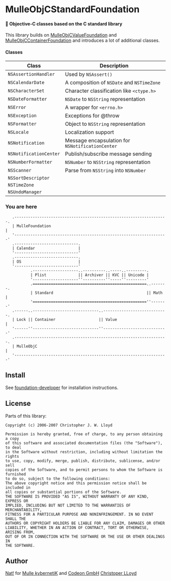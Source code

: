 # MulleObjCStandardFoundation

#### 🚤 Objective-C classes based on the C standard library

This library builds on [MulleObjCValueFoundation](/MulleObjCValueFoundation) and [MulleObjCContainerFoundation](/MulleObjCContainerFoundation) and introduces a lot of additional classes.

#### Classes

Class                  | Description
-----------------------|-----------------
`NSAssertionHandler`   | Used by `NSAssert()`
`NSCalendarDate`       | A composition of `NSDate` and `NSTimeZone`
`NSCharacterSet`       | Character classification like `<ctype.h>`
`NSDateFormatter`      | `NSDate` to `NSString` representation
`NSError`              | A wrapper for `<errno.h>`
`NSException`          | Exceptions for @throw
`NSFormatter`          | Object to `NSString` representation
`NSLocale`             | Localization support
`NSNotification`       | Message encapsulation for `NSNotificationCenter`
`NSNotificationCenter` | Publish/subscribe message sending
`NSNumberFormatter`    | `NSNumber` to `NSString` representation
`NSScanner`            | Parse from `NSString` into `NSNumber`
`NSSortDescriptor`     |
`NSTimeZone`           |
`NSUndoManager`        |


### You are here

```
   .-------------------------------------------------------------------.
   | MulleFoundation                                                   |
   '-------------------------------------------------------------------'
   .----------------------------.
   | Calendar                   |
   '----------------------------'
   .----------------------------.
   | OS                         |
   '----------------------------'
           .--------------------..----------..-----..---------.
           | Plist              || Archiver || KVC || Unicode |
           '--------------------''----------''-----''---------'
           .==================================================..-------.
           | Standard                                         || Math  |
           '==================================================''-------'
   .------..-----------------------------..----------------------------.
   | Lock || Container                   || Value                      |
   '------''-----------------------------''----------------------------'
   .-------------------------------------------------------------------.
   | MulleObjC                                                         |
   '-------------------------------------------------------------------'
```


## Install

See [foundation-developer](//github.com//foundation-developer) for
installation instructions.

## License

Parts of this library:

```
Copyright (c) 2006-2007 Christopher J. W. Lloyd

Permission is hereby granted, free of charge, to any person obtaining a copy
of this software and associated documentation files (the "Software"), to deal
in the Software without restriction, including without limitation the rights
to use, copy, modify, merge, publish, distribute, sublicense, and/or sell
copies of the Software, and to permit persons to whom the Software is furnished
to do so, subject to the following conditions:
The above copyright notice and this permission notice shall be included in
all copies or substantial portions of the Software.
THE SOFTWARE IS PROVIDED "AS IS", WITHOUT WARRANTY OF ANY KIND, EXPRESS OR
IMPLIED, INCLUDING BUT NOT LIMITED TO THE WARRANTIES OF MERCHANTABILITY,
FITNESS FOR A PARTICULAR PURPOSE AND NONINFRINGEMENT. IN NO EVENT SHALL THE
AUTHORS OR COPYRIGHT HOLDERS BE LIABLE FOR ANY CLAIM, DAMAGES OR OTHER
LIABILITY, WHETHER IN AN ACTION OF CONTRACT, TORT OR OTHERWISE, ARISING FROM,
OUT OF OR IN CONNECTION WITH THE SOFTWARE OR THE USE OR OTHER DEALINGS IN
THE SOFTWARE.
```

## Author

[Nat!](//www.mulle-kybernetik.com/weblog) for
[Mulle kybernetiK](//www.mulle-kybernetik.com) and
[Codeon GmbH](//www.codeon.de)
[Christoper LLoyd](https://github.com/cjwl)
